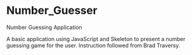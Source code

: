 # Number_Guesser
Number Guessing Application

A basic application using JavaScript and Skeleton to present a number guessing game for the user. Instruction followed from Brad Traversy.
